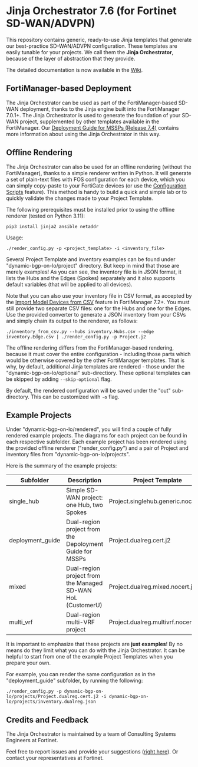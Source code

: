 # Jinja Orchestrator 7.6 (for Fortinet SD-WAN/ADVPN)

This repository contains generic, ready-to-use Jinja templates that generate our best-practice SD-WAN/ADVPN configuration.
These templates are easily tunable for your projects.
We call them the **Jinja Orchestrator**, because of the layer of abstraction that they provide.

The detailed documentation is now available in the [Wiki](https://github.com/fortinet-solutions-cse/sdwan-advpn-reference/wiki).

## FortiManager-based Deployment

The Jinja Orchestrator can be used as part of the FortiManager-based SD-WAN deployment, thanks to the Jinja engine built into the
FortiManager 7.0.1+. The Jinja Orchestrator is used to generate the foundation of your SD-WAN project, supplemented by other templates available in the FortiManager. Our [Deployment Guide for MSSPs (Release 7.4)](https://docs.fortinet.com/document/fortigate/7.4.0/sd-wan-deployment-for-mssps/705134/introduction) contains more information about using the Jinja Orchestrator in this way.

## Offline Rendering

The Jinja Orchestrator can also be used for an offline rendering (without the FortiManager), thanks to a simple renderer written in Python. 
It will generate a set of plain-text files with FOS configuration for each device, which you can simply copy-paste to your
FortiGate devices (or use the [Configuration Scripts](https://docs.fortinet.com/document/fortigate/7.0.6/administration-guide/780930/configuration-scripts) feature). This method is handy to build a quick and simple lab or to quickly validate the changes made to your 
Project Template. 

The following prerequisites must be installed prior to using the offline renderer (tested on Python 3.11):

```
pip3 install jinja2 ansible netaddr
```

Usage: 

```
./render_config.py -p <project_template> -i <inventory_file>
```

Several Project Template and inventory examples can be found under "dynamic-bgp-on-lo/project" directory. But keep in mind that those are 
merely examples! As you can see, the inventory file is in JSON format, it lists the Hubs and the Edges (Spokes) separately and it also 
supports default variables (that will be applied to all devices).

Note that you can also use your inventory file in CSV format, as accepted by the [Import Model Devices from CSV](https://docs.fortinet.com/document/fortimanager/7.6.2/administration-guide/277097) feature in FortiManager 7.2+.
You must still provide two separate CSV files: one for the Hubs and one for the Edges.
Use the provided converter to generate a JSON inventory from your CSVs and simply chain its output to the renderer, as follows:

```
./inventory_from_csv.py --hubs inventory.Hubs.csv --edge inventory.Edge.csv | ./render_config.py -p Project.j2
```

The offline rendering differs from the FortiManager-based rendering, because it must cover the entire configuration - including those parts
which would be otherwise covered by the other FortiManager templates. That is why, by default, additional Jinja templates are rendered -
those under the "dynamic-bgp-on-lo/optional" sub-directiory. These optional templates can be skipped by adding `--skip-optional` flag.

By default, the rendered configuration will be saved under the "out" sub-directory. This can be customized with `-o` flag.

## Example Projects

Under "dynamic-bgp-on-lo/rendered", you will find a couple of fully rendered example projects.
The diagrams for each project can be found in each respective subfolder. 
Each example project has been rendered using the provided offline renderer ("render_config.py") and a pair of Project and inventory files
from "dynamic-bgp-on-lo/projects".

Here is the summary of the example projects:

| Subfolder        | Description                                                 | Project Template                    | Inventory File                   |
|------------------|-------------------------------------------------------------|-------------------------------------|----------------------------------|
| single_hub       | Simple SD-WAN project: one Hub, two Spokes                  | Project.singlehub.generic.nocert.j2 | inventory.singlehub.generic.json |
| deployment_guide | Dual-region project from the Depoloyment Guide for MSSPs    | Project.dualreg.cert.j2             | inventory.dualreg.json           |
| mixed            | Dual-region project from the Managed SD-WAN HoL (CustomerU) | Project.dualreg.mixed.nocert.j2     | inventory.dualreg.mixed.json     |
| multi_vrf        | Dual-region multi-VRF project                               | Project.dualreg.multivrf.nocert.j2  | inventory.dualreg.multivrf.json  |

It is important to emphasize that these projects are **just examples**!
By no means do they limit what you can do with the Jinja Orchestrator.
It can be helpful to start from one of the example Project Templates when you prepare your own. 

For example, you can render the same configuration as in the "deployment_guide" subfolder, by running the following:

```
./render_config.py -p dynamic-bgp-on-lo/projects/Project.dualreg.cert.j2 -i dynamic-bgp-on-lo/projects/inventory.dualreg.json
```

## Credits and Feedback

The Jinja Orchestrator is maintained by a team of Consulting Systems Engineers at Fortinet. 

Feel free to report issues and provide your suggestions ([right here](https://github.com/fortinet-solutions-cse/sdwan-advpn-reference/issues)).
Or contact your representatives at Fortinet. 
